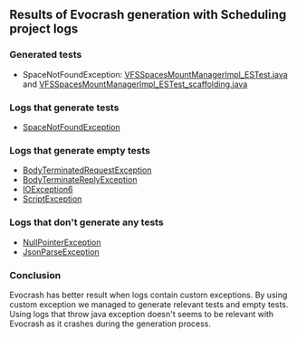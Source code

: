## Results of Evocrash generation with Scheduling project logs

### Generated tests

 - SpaceNotFoundException: [VFSSpacesMountManagerImpl_ESTest.java](SpaceNotFoundException/VFSSpacesMountManagerImpl_ESTest.java) and [VFSSpacesMountManagerImpl_ESTest_scaffolding.java](SpaceNotFoundException/VFSSpacesMountManagerImpl_ESTest_scaffolding.java)

### Logs that generate tests

 - [SpaceNotFoundException](SpaceNotFoundException/SpaceNotFound.log)

### Logs that generate empty tests

 - [BodyTerminatedRequestException](BodyTerminatedRequestException/BodyTerminatedRequestException.log)
 - [BodyTerminateReplyException](BodyTerminateReplyException/BodyTerminateReplyException.log)
 - [IOException6](IOException6/IOException6.log)
 - [ScriptException](ScriptException/ScriptException.log)

### Logs that don't generate any tests

 - [NullPointerException](NullPointerException/NullPointerException.log)
 - [JsonParseException](JsonParseException/JsonParseException.log)

### Conclusion

Evocrash has better result when logs contain custom exceptions. By using custom exception we managed to generate relevant tests and empty tests. Using logs that throw java exception doesn't seems to be relevant with Evocrash as it crashes during the generation process.